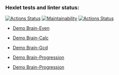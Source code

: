 ### Hexlet tests and linter status:
[![Actions Status](https://github.com/aleksandrtamrazov/php-project-lvl1/workflows/hexlet-check/badge.svg)](https://github.com/aleksandrtamrazov/php-project-lvl1/actions)
[![Maintainability](https://api.codeclimate.com/v1/badges/a99a88d28ad37a79dbf6/maintainability)](https://codeclimate.com/github/codeclimate/codeclimate/maintainability)
[![Actions Status](https://github.com/aleksandrtamrazov/php-project-lvl1/workflows/Super-Linter/badge.svg)](https://github.com/aleksandrtamrazov/php-project-lvl1/actions)

* [Demo Brain-Even](https://asciinema.org/a/382895?t=5)

* [Demo Brain-Calc](https://asciinema.org/a/383081)

* [Demo Brain-Gcd](https://asciinema.org/a/383453)

* [Demo Brain-Progression](https://asciinema.org/a/383462)

* [Demo Brain-Progression](https://asciinema.org/a/383466)

